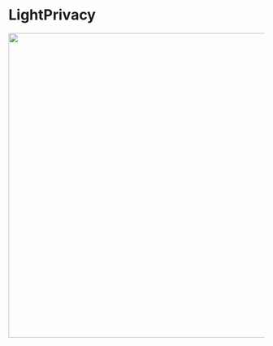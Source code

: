 # LightPrivacy
<p align="center">
  <img src="https://github.com/user-attachments/assets/2ac2887a-f132-41ea-8790-45c95a5c301a" style="width: 600px"/>
</p>
